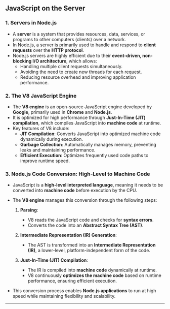 ## **JavaScript on the Server**  

### **1. Servers in Node.js**  
- A **server** is a system that provides resources, data, services, or programs to other computers (clients) over a network.  
- In Node.js, a server is primarily used to handle and respond to **client requests** over the **HTTP protocol**.  
- Node.js servers are highly efficient due to their **event-driven, non-blocking I/O architecture**, which allows:  
  - Handling multiple client requests simultaneously.  
  - Avoiding the need to create new threads for each request.  
  - Reducing resource overhead and improving application performance.  

### **2. The V8 JavaScript Engine**  
- The **V8 engine** is an open-source JavaScript engine developed by **Google**, primarily used in **Chrome** and **Node.js**.  
- It is optimized for high performance through **Just-In-Time (JIT) compilation**, which compiles JavaScript into **machine code** at runtime.  
- Key features of V8 include:  
  - **JIT Compilation**: Converts JavaScript into optimized machine code dynamically during execution.  
  - **Garbage Collection**: Automatically manages memory, preventing leaks and maintaining performance.  
  - **Efficient Execution**: Optimizes frequently used code paths to improve runtime speed.  

### **3. Node.js Code Conversion: High-Level to Machine Code**  
- JavaScript is a **high-level interpreted language**, meaning it needs to be converted into **machine code** before execution by the CPU.  
- The **V8 engine** manages this conversion through the following steps:  

  1. **Parsing**:  
     - V8 reads the JavaScript code and checks for **syntax errors**.  
     - Converts the code into an **Abstract Syntax Tree (AST)**.  

  2. **Intermediate Representation (IR) Generation**:  
     - The AST is transformed into an **Intermediate Representation (IR)**, a lower-level, platform-independent form of the code.  

  3. **Just-In-Time (JIT) Compilation**:  
     - The IR is compiled into **machine code** dynamically at runtime.  
     - V8 continuously **optimizes the machine code** based on runtime performance, ensuring efficient execution.  

- This conversion process enables **Node.js applications** to run at high speed while maintaining flexibility and scalability.  

---  